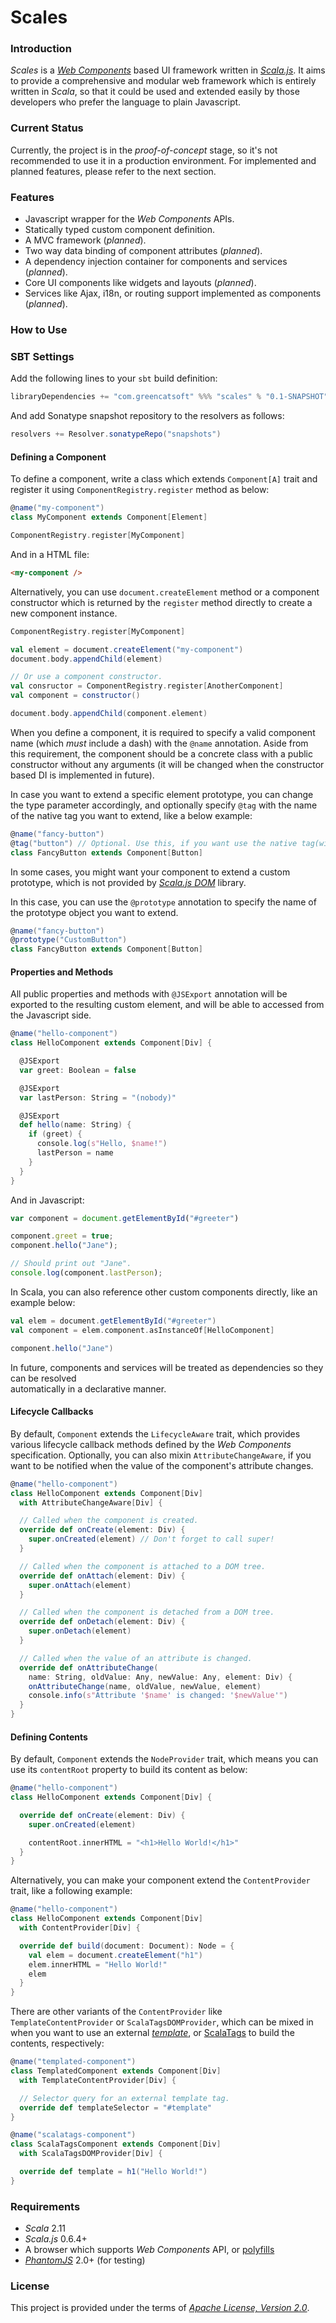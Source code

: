 Scales
================================

### Introduction

_Scales_ is a [_Web Components_](http://webcomponents.org/) based UI framework written in 
[_Scala.js_](http://www.scala-js.org/). It aims to provide a comprehensive and modular web 
framework which is entirely written in _Scala_, so that it could be used and extended easily 
by those developers who prefer the language to plain Javascript. 

### Current Status

Currently, the project is in the _proof-of-concept_ stage, so it's not recommended to use it 
in a production environment. For implemented and planned features, please refer to the next 
section. 

### Features

* Javascript wrapper for the _Web Components_ APIs.
* Statically typed custom component definition.
* A MVC framework (_planned_).
* Two way data binding of component attributes (_planned_).
* A dependency injection container for components and services (_planned_).
* Core UI components like widgets and layouts (_planned_).
* Services like Ajax, i18n, or routing support implemented as components (_planned_).

### How to Use

### SBT Settings

Add the following lines to your ```sbt``` build definition:

```scala
libraryDependencies += "com.greencatsoft" %%% "scales" % "0.1-SNAPSHOT"
```

And add Sonatype snapshot repository to the resolvers as follows:

```scala
resolvers += Resolver.sonatypeRepo("snapshots")
```

#### Defining a Component

To define a component, write a class which extends `Component[A]` trait and register it 
using `ComponentRegistry.register` method as below:

```scala
@name("my-component")
class MyComponent extends Component[Element]

ComponentRegistry.register[MyComponent]
```

And in a HTML file:
```html
<my-component />
```

Alternatively, you can use ```document.createElement``` method or a component constructor 
which is returned by the ```register``` method directly to create a new component instance.

```scala
ComponentRegistry.register[MyComponent]

val element = document.createElement("my-component")
document.body.appendChild(element)

// Or use a component constructor.
val consructor = ComponentRegistry.register[AnotherComponent]
val component = constructor()

document.body.appendChild(component.element)
```

When you define a component, it is required to specify a valid component name (which _must_ 
include a dash) with the ```@name``` annotation. Aside from this requirement, the component 
should be a concrete class with a public constructor without any arguments (it will be 
changed when the constructor based DI is implemented in future).

In case you want to extend a specific element prototype, you can change the type 
parameter accordingly, and optionally specify ```@tag``` with the name of the native 
tag you want to extend, like a below example: 

```scala
@name("fancy-button")
@tag("button") // Optional. Use this, if you want use the native tag(with 'is' attribute).
class FancyButton extends Component[Button]
```

In some cases, you might want your component to extend a custom prototype, which is not 
provided by [_Scala.js DOM_](https://github.com/scala-js/scala-js-dom) library.

In this case, you can use the ```@prototype``` annotation to specify the name of the prototype 
object you want to extend.  

```scala
@name("fancy-button")
@prototype("CustomButton")
class FancyButton extends Component[Button]
```

#### Properties and Methods

All public properties and methods with ```@JSExport``` annotation will be exported to the 
resulting custom element, and will be able to accessed from the Javascript side.

```scala
@name("hello-component")
class HelloComponent extends Component[Div] {

  @JSExport
  var greet: Boolean = false

  @JSExport
  var lastPerson: String = "(nobody)"

  @JSExport
  def hello(name: String) {
    if (greet) {
      console.log(s"Hello, $name!")
      lastPerson = name
    }
  }
}
```

And in Javascript:

```javascript
var component = document.getElementById("#greeter")

component.greet = true;
component.hello("Jane");

// Should print out "Jane".
console.log(component.lastPerson);
```

In Scala, you can also reference other custom components directly, like an example below:

```scala
val elem = document.getElementById("#greeter")
val component = elem.component.asInstanceOf[HelloComponent]

component.hello("Jane")

```

In future, components and services will be treated as dependencies so they can be resolved  
automatically in a declarative manner.

#### Lifecycle Callbacks

By default, ```Component``` extends the ```LifecycleAware``` trait, which provides various 
lifecycle callback methods defined by the _Web Components_ specification. Optionally, you 
can also mixin ```AttributeChangeAware```, if you want to be notified when the value of 
the component's attribute changes.

```scala
@name("hello-component")
class HelloComponent extends Component[Div] 
  with AttributeChangeAware[Div] {

  // Called when the component is created.
  override def onCreate(element: Div) {
    super.onCreated(element) // Don't forget to call super!
  }

  // Called when the component is attached to a DOM tree.
  override def onAttach(element: Div) {
    super.onAttach(element)
  }

  // Called when the component is detached from a DOM tree.
  override def onDetach(element: Div) {
    super.onDetach(element)
  }

  // Called when the value of an attribute is changed. 
  override def onAttributeChange(
    name: String, oldValue: Any, newValue: Any, element: Div) {
    onAttributeChange(name, oldValue, newValue, element)
    console.info(s"Attribute '$name' is changed: '$newValue'") 
  }
}
```

#### Defining Contents

By default, ```Component``` extends the ```NodeProvider``` trait, which means 
you can use its ```contentRoot``` property to build its content as below:

```scala
@name("hello-component")
class HelloComponent extends Component[Div] { 

  override def onCreate(element: Div) {
    super.onCreated(element)

    contentRoot.innerHTML = "<h1>Hello World!</h1>"
  }
}
```

Alternatively, you can make your component extend the ```ContentProvider``` trait, like 
a following example:

```scala
@name("hello-component")
class HelloComponent extends Component[Div] 
  with ContentProvider[Div] {

  override def build(document: Document): Node = {
    val elem = document.createElement("h1")
    elem.innerHTML = "Hello World!"
    elem
  }
}
```

There are other variants of the ```ContentProvider``` like ```TemplateContentProvider``` 
or ```ScalaTagsDOMProvider```, which can be mixed in when you want to use an external 
[_template_](http://webcomponents.org/articles/introduction-to-template-element/), 
or [ScalaTags](http://lihaoyi.github.io/scalatags/) to build the contents, respectively:

```scala
@name("templated-component")
class TemplatedComponent extends Component[Div] 
  with TemplateContentProvider[Div] {

  // Selector query for an external template tag.
  override def templateSelector = "#template"
}

@name("scalatags-component")
class ScalaTagsComponent extends Component[Div] 
  with ScalaTagsDOMProvider[Div] {

  override def template = h1("Hello World!")
}
```

### Requirements

* _Scala_ 2.11
* _Scala.js_ 0.6.4+
* A browser which supports _Web Components_ API, or [polyfills](http://webcomponents.org/polyfills/)
* [_PhantomJS_](http://phantomjs.org/) 2.0+ (for testing)

### License

This project is provided under the terms of [_Apache License, Version 2.0_](LICENSE).